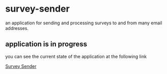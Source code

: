 # survey-sender
an application for sending and processing surveys to and from many email addresses.

## application is in progress
you can see the current state of the application at the following link

[Survey Sender](https://ancient-atoll-62372.herokuapp.com)
